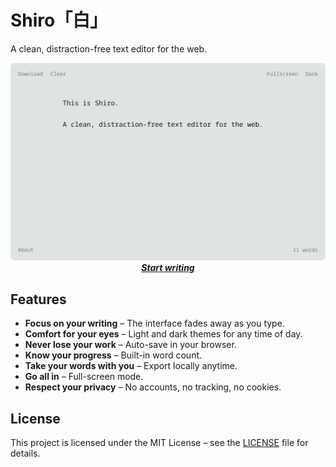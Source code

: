 # Shiro「白」

A clean, distraction-free text editor for the web.

<p align="center">
  <a href="https://vsakkas.github.io/shiro/">
    <img src="assets/screenshot_light.png" alt="Shiro Text Editor">
  </a>
  <a href="https://vsakkas.github.io/shiro/"><b><i>Start writing</i></b></a>
</p>

## Features

- **Focus on your writing** – The interface fades away as you type.
- **Comfort for your eyes** – Light and dark themes for any time of day.
- **Never lose your work** – Auto-save in your browser.
- **Know your progress** – Built-in word count.
- **Take your words with you** – Export locally anytime.
- **Go all in** – Full-screen mode.
- **Respect your privacy** – No accounts, no tracking, no cookies.

## License

This project is licensed under the MIT License – see the [LICENSE](LICENSE) file for details.
